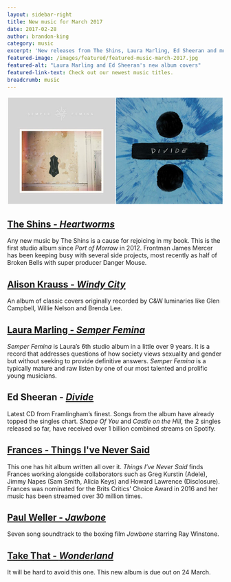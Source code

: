 ```yaml
---
layout: sidebar-right
title: New music for March 2017
date: 2017-02-28
author: brandon-king
category: music
excerpt: 'New releases from The Shins, Laura Marling, Ed Sheeran and more'
featured-image: /images/featured/featured-music-march-2017.jpg
featured-alt: "Laura Marling and Ed Sheeran's new album covers"
featured-link-text: Check out our newest music titles.
breadcrumb: music
---
```


![Laura Marling and Ed Sheeran's new album covers](/images/featured/featured-music-march-2017.jpg)

## [The Shins - <cite>Heartworms</cite>](https://suffolk.spydus.co.uk/cgi-bin/spydus.exe/ENQ/OPAC/BIBENQ?BRN=2138657)

Any new music by The Shins is a cause for rejoicing in my book. This is the first studio album since <cite>Port of Morrow</cite> in 2012. Frontman James Mercer has been keeping busy with several side projects, most recently as half of Broken Bells with super producer Danger Mouse.

## [Alison Krauss - <cite>Windy City</cite>](https://suffolk.spydus.co.uk/cgi-bin/spydus.exe/ENQ/OPAC/BIBENQ?BRN=2138683)

An album of classic covers originally recorded by C&W luminaries like Glen Campbell, Willie Nelson and Brenda Lee.

## [Laura Marling - <cite>Semper Femina</cite>](https://suffolk.spydus.co.uk/cgi-bin/spydus.exe/ENQ/OPAC/BIBENQ?BRN=2122525)

<cite>Semper Femina</cite> is Laura’s 6th studio album in a little over 9 years. It is a record that addresses questions of how society views sexuality and gender but without seeking to provide definitive answers. <cite>Semper Femina</cite> is a typically mature and raw listen by one of our most talented and prolific young musicians.

## Ed Sheeran - [<cite>Divide</cite>](https://suffolk.spydus.co.uk/cgi-bin/spydus.exe/ENQ/OPAC/BIBENQ?BRN=2140891)

Latest CD from Framlingham’s finest. Songs from the album have already topped the singles chart. <cite>Shape Of You</cite> and <cite>Castle on the Hill</cite>, the 2 singles released so far, have received over 1 billion combined streams on Spotify.

## [Frances - Things I've Never Said](https://suffolk.spydus.co.uk/cgi-bin/spydus.exe/ENQ/OPAC/BIBENQ?BRN=1929877)

This one has hit album written all over it. <cite>Things I've Never Said</cite> finds Frances working alongside collaborators such as Greg Kurstin (Adele), Jimmy Napes (Sam Smith, Alicia Keys) and Howard Lawrence (Disclosure). Frances was nominated for the Brits Critics' Choice Award in 2016 and her music has been streamed over 30 million times.

## [Paul Weller - <cite>Jawbone</cite>](https://suffolk.spydus.co.uk/cgi-bin/spydus.exe/ENQ/OPAC/BIBENQ?BRN=2149763)

Seven song soundtrack to the boxing film <cite>Jawbone</cite> starring Ray Winstone.

## [Take That - <cite>Wonderland</cite>](https://suffolk.spydus.co.uk/cgi-bin/spydus.exe/ENQ/OPAC/BIBENQ?BRN=2123894)

It will be hard to avoid this one. This new album is due out on 24 March.
